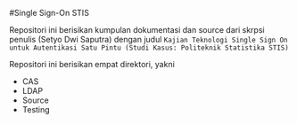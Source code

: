 #Single Sign-On STIS

Repositori ini berisikan kumpulan dokumentasi dan source dari skrpsi penulis (Setyo Dwi Saputra) dengan judul `Kajian Teknologi Single Sign On untuk Autentikasi Satu Pintu (Studi Kasus: Politeknik Statistika STIS)`

Repositori ini berisikan empat direktori, yakni
- CAS
- LDAP
- Source
- Testing
